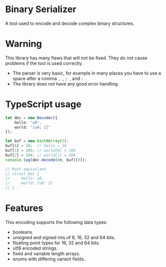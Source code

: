 # Binary Serializer
A tool used to encode and decode complex binary structures.

# Warning
This library has many flaws that will not be fixed. They do not cause problems if the tool is used correctly.
- The parser is very basic, for example in many places you have to use a space after a comma `, `, `; `, and `: `.
- The library does not have any good error handling. 

# TypeScript usage
```ts
let dec = new Decoder({
    hello: "u8",
    world: "[u8; 2]"
});

let buf = new Uint8Array(3);
buf[0] = 10;  // hello = 10
buf[1] = 105; // world[0] = 105
buf[2] = 204; // world[1] = 204
console.log(dec.decode(0n, buf)[0]);

// Rust equivilant
// struct Dec {
//     hello: u8,
//     world: [u8; 2]
// }
```

# Features
This encoding supports the following data types:
- booleans.
- unsigned and signed ints of 8, 16, 32 and 64 bits.
- floating point types for 16, 32 and 64 bits.
- utf8 encoded strings.
- fixed and variable length arrays.
- enums with differing variant fields.
